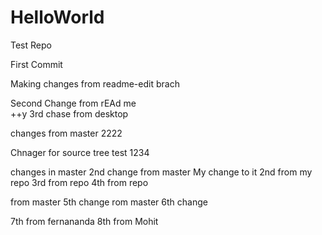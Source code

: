 
# HelloWorld
Test Repo

First Commit

Making changes from readme-edit brach

Second Change from rEAd me          
++y 3rd chase from desktop

changes from master
2222

Chnager for source tree
test 1234

changes in master
2nd change from master
My change to it
2nd from my repo
3rd from repo
4th from repo

from master 5th change
rom master 6th change

7th from fernananda
8th from Mohit
